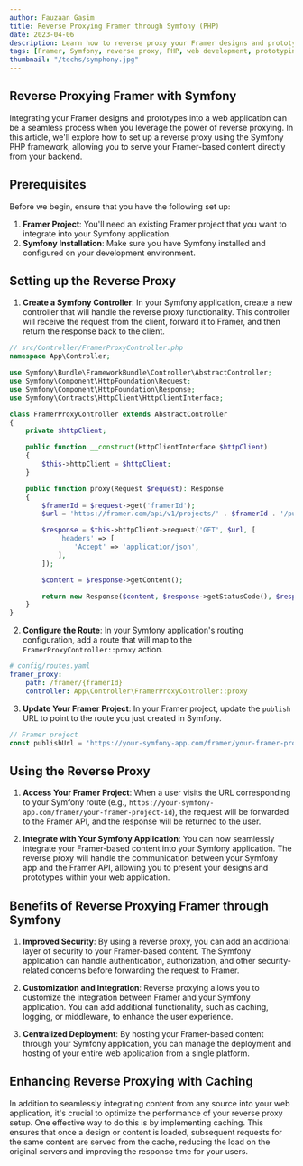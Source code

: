 ```yaml
---
author: Fauzaan Gasim
title: Reverse Proxying Framer through Symfony (PHP)
date: 2023-04-06
description: Learn how to reverse proxy your Framer designs and prototypes through a Symfony backend, enabling you to seamlessly integrate your designs into a PHP-based web application.
tags: [Framer, Symfony, reverse proxy, PHP, web development, prototyping]
thumbnail: "/techs/symphony.jpg"
---
```


## Reverse Proxying Framer with Symfony

Integrating your Framer designs and prototypes into a web application can be a seamless process when you leverage the power of reverse proxying. In this article, we'll explore how to set up a reverse proxy using the Symfony PHP framework, allowing you to serve your Framer-based content directly from your backend.

## Prerequisites

Before we begin, ensure that you have the following set up:

1. **Framer Project**: You'll need an existing Framer project that you want to integrate into your Symfony application.
2. **Symfony Installation**: Make sure you have Symfony installed and configured on your development environment.

## Setting up the Reverse Proxy

1. **Create a Symfony Controller**: In your Symfony application, create a new controller that will handle the reverse proxy functionality. This controller will receive the request from the client, forward it to Framer, and then return the response back to the client.

```php
// src/Controller/FramerProxyController.php
namespace App\Controller;

use Symfony\Bundle\FrameworkBundle\Controller\AbstractController;
use Symfony\Component\HttpFoundation\Request;
use Symfony\Component\HttpFoundation\Response;
use Symfony\Contracts\HttpClient\HttpClientInterface;

class FramerProxyController extends AbstractController
{
    private $httpClient;

    public function __construct(HttpClientInterface $httpClient)
    {
        $this->httpClient = $httpClient;
    }

    public function proxy(Request $request): Response
    {
        $framerId = $request->get('framerId');
        $url = 'https://framer.com/api/v1/projects/' . $framerId . '/publish';

        $response = $this->httpClient->request('GET', $url, [
            'headers' => [
                'Accept' => 'application/json',
            ],
        ]);

        $content = $response->getContent();

        return new Response($content, $response->getStatusCode(), $response->getHeaders());
    }
}
```

2. **Configure the Route**: In your Symfony application's routing configuration, add a route that will map to the `FramerProxyController::proxy` action.

```yaml
# config/routes.yaml
framer_proxy:
    path: /framer/{framerId}
    controller: App\Controller\FramerProxyController::proxy
```

3. **Update Your Framer Project**: In your Framer project, update the `publish` URL to point to the route you just created in Symfony.

```javascript
// Framer project
const publishUrl = 'https://your-symfony-app.com/framer/your-framer-project-id';
```

## Using the Reverse Proxy

1. **Access Your Framer Project**: When a user visits the URL corresponding to your Symfony route (e.g., `https://your-symfony-app.com/framer/your-framer-project-id`), the request will be forwarded to the Framer API, and the response will be returned to the user.

2. **Integrate with Your Symfony Application**: You can now seamlessly integrate your Framer-based content into your Symfony application. The reverse proxy will handle the communication between your Symfony app and the Framer API, allowing you to present your designs and prototypes within your web application.

## Benefits of Reverse Proxying Framer through Symfony

1. **Improved Security**: By using a reverse proxy, you can add an additional layer of security to your Framer-based content. The Symfony application can handle authentication, authorization, and other security-related concerns before forwarding the request to Framer.

2. **Customization and Integration**: Reverse proxying allows you to customize the integration between Framer and your Symfony application. You can add additional functionality, such as caching, logging, or middleware, to enhance the user experience.

3. **Centralized Deployment**: By hosting your Framer-based content through your Symfony application, you can manage the deployment and hosting of your entire web application from a single platform.

## Enhancing Reverse Proxying with Caching

In addition to seamlessly integrating content from any source into your web application, it's crucial to optimize the performance of your reverse proxy setup. One effective way to do this is by implementing caching. This ensures that once a design or content is loaded, subsequent requests for the same content are served from the cache, reducing the load on the original servers and improving the response time for your users.